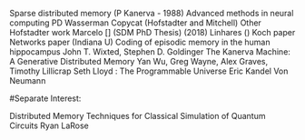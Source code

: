 Sparse distributed memory (P Kanerva - 1988)
Advanced methods in neural computing PD Wasserman
Copycat (Hofstadter and Mitchell)
Other Hofstadter work
Marcelo [] (SDM PhD Thesis) (2018)
Linhares ()
Koch paper
Networks paper (Indiana U)
Coding of episodic memory in the human hippocampus
John T. Wixted, Stephen D. Goldinger
The Kanerva Machine: A Generative Distributed Memory
Yan Wu, Greg Wayne, Alex Graves, Timothy Lillicrap
Seth Lloyd : The Programmable Universe
Eric Kandel
Von Neumann

#Separate Interest:

Distributed Memory Techniques for Classical Simulation of Quantum Circuits
Ryan LaRose
